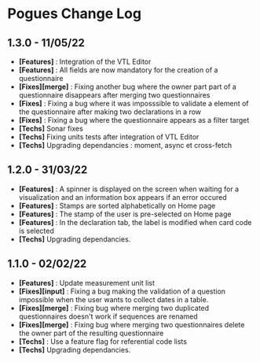 # Pogues Change Log

## 1.3.0 - 11/05/22

- **[Features]** : Integration of the VTL Editor
- **[Features]** : All fields are now mandatory for the creation of a questionnaire
- **[Fixes][merge]** : Fixing another bug where the owner part part of a questionnaire disappears after merging two questionnaires
- **[Fixes]** : Fixing a bug where it was imposssible to validate a element of the questionnaire after making two declarations in a row
- **[Fixes]** : Fixing a bug where the questionnaire appears as a filter target
- **[Techs]** Sonar fixes
- **[Techs]** Fixing units tests after integration of VTL Editor
- **[Techs]** Upgrading dependancies : moment, async et cross-fetch

## 1.2.0 - 31/03/22

- **[Features]** : A spinner is displayed on the screen when waiting for a visualization and an information box appears if an error occured
- **[Features]** : Stamps are sorted alphabetically on Home page
- **[Features]** : The stamp of the user is pre-selected on Home page
- **[Features]** : In the declaration tab, the label is modified when card code is selected
- **[Techs]** Upgrading dependancies.

## 1.1.0 - 02/02/22

- **[Features]** : Update measurement unit list
- **[Fixes][input]** : Fixing a bug making the validation of a question impossible when the user wants to collect dates in a table.
- **[Fixes][merge]** : Fixing bug where merging two duplicated questionnaires doesn't work if sequences are renamed
- **[Fixes][merge]** : Fixing bug where merging two questionnaires delete the owner part of the resulting questionnaire
- **[Techs]** : Use a feature flag for referential code lists
- **[Techs]** Upgrading dependancies.
